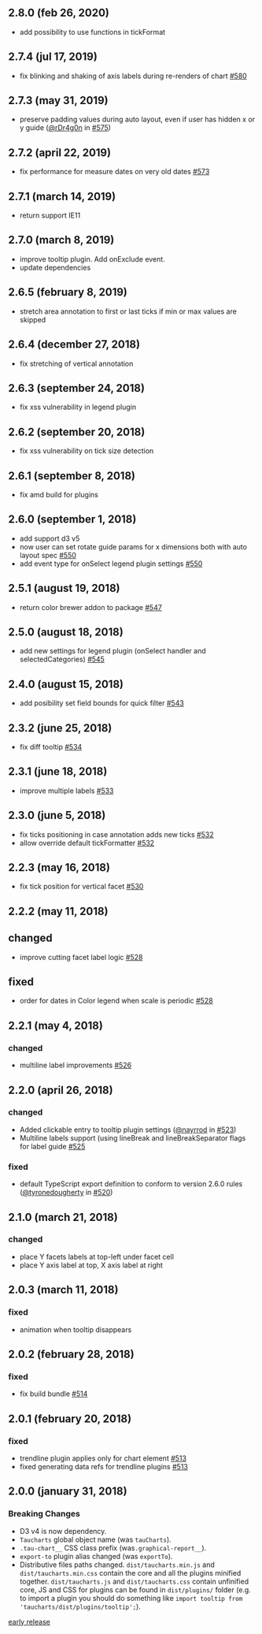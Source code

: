 ## 2.8.0 (feb 26, 2020)

- add possibility to use functions in tickFormat

## 2.7.4 (jul 17, 2019)

- fix blinking and shaking of axis labels during re-renders of chart [#580](https://github.com/TargetProcess/tauCharts/pull/580)

## 2.7.3 (may 31, 2019)

- preserve padding values during auto layout, even if user has hidden x or y guide ([@rDr4g0n](https://github.com/rDr4g0n) in [#575](https://github.com/TargetProcess/tauCharts/pull/575))

## 2.7.2 (april 22, 2019)

- fix performance for measure dates on very old dates [#573](https://github.com/TargetProcess/tauCharts/pull/573)

## 2.7.1 (march 14, 2019)

- return support IE11

## 2.7.0 (march 8, 2019)

- improve tooltip plugin. Add onExclude event.
- update dependencies

## 2.6.5 (february 8, 2019)

- stretch area annotation to first or last ticks if min or max values are skipped

## 2.6.4 (december 27, 2018)

- fix stretching of vertical annotation

## 2.6.3 (september 24, 2018)

- fix xss vulnerability in legend plugin

## 2.6.2 (september 20, 2018)

- fix xss vulnerability on tick size detection

## 2.6.1 (september 8, 2018)

- fix amd build for plugins

## 2.6.0 (september 1, 2018)

- add support d3 v5
- now user can set rotate guide params for x dimensions both with auto layout spec [#550](https://github.com/TargetProcess/tauCharts/pull/550)
- add event type for onSelect legend plugin settings [#550](https://github.com/TargetProcess/tauCharts/pull/550)

## 2.5.1 (august 19, 2018)

- return color brewer addon to package [#547](https://github.com/TargetProcess/tauCharts/pull/547)

## 2.5.0 (august 18, 2018)

- add new settings for legend plugin (onSelect handler and selectedCategories) [#545](https://github.com/TargetProcess/tauCharts/pull/545)

## 2.4.0 (august 15, 2018)

- add posibility set field bounds for quick filter [#543](https://github.com/TargetProcess/tauCharts/pull/543)

## 2.3.2 (june 25, 2018)

- fix diff tooltip [#534](https://github.com/TargetProcess/tauCharts/pull/534)

## 2.3.1 (june 18, 2018)

- improve multiple labels [#533](https://github.com/TargetProcess/tauCharts/pull/533)

## 2.3.0 (june 5, 2018)

- fix ticks positioning in case annotation adds new ticks [#532](https://github.com/TargetProcess/tauCharts/pull/532)
- allow override default tickFormatter [#532](https://github.com/TargetProcess/tauCharts/pull/532)

## 2.2.3 (may 16, 2018)

- fix tick position for vertical facet [#530](https://github.com/TargetProcess/tauCharts/pull/530)

## 2.2.2 (may 11, 2018)

## changed

- improve cutting facet label logic [#528](https://github.com/TargetProcess/tauCharts/pull/528)

## fixed

- order for dates in Color legend when scale is periodic [#528](https://github.com/TargetProcess/tauCharts/pull/528)

## 2.2.1 (may 4, 2018)

### changed

- multiline label improvements [#526](https://github.com/TargetProcess/tauCharts/pull/526)

## 2.2.0 (april 26, 2018)

### changed

- Added clickable entry to tooltip plugin settings ([@nayrrod](https://github.com/nayrrod) in [#523](https://github.com/TargetProcess/tauCharts/pull/523))
- Multiline labels support (using lineBreak and lineBreakSeparator flags for label guide [#525](https://github.com/TargetProcess/tauCharts/pull/525)

### fixed

- default TypeScript export definition to conform to version 2.6.0 rules
  ([@tyronedougherty](https://github.com/tyronedougherty) in [#520](https://github.com/TargetProcess/tauCharts/pull/520))

## 2.1.0 (march 21, 2018)

### changed

- place Y facets labels at top-left under facet cell
- place Y axis label at top, X axis label at right

## 2.0.3 (march 11, 2018)

### fixed

- animation when tooltip disappears

## 2.0.2 (february 28, 2018)

### fixed

- fix build bundle [#514](https://github.com/TargetProcess/tauCharts/pull/514)

## 2.0.1 (february 20, 2018)

### fixed

- trendline plugin applies only for chart element [#513](https://github.com/TargetProcess/tauCharts/pull/513)
- fixed generating data refs for trendline plugins [#513](https://github.com/TargetProcess/tauCharts/pull/513)

## 2.0.0 (january 31, 2018)

### Breaking Changes

- D3 v4 is now dependency.
- `Taucharts` global object name (was `tauCharts`).
- `.tau-chart__` CSS class prefix (was`.graphical-report__`).
- `export-to` plugin alias changed (was `exportTo`).
- Distributive files paths changed. `dist/taucharts.min.js` and `dist/taucharts.min.css` contain the core and all the plugins minified together. `dist/taucharts.js` and `dist/taucharts.css` contain unfinified core, JS and CSS for plugins can be found in `dist/plugins/` folder (e.g. to import a plugin you should do something like `import tooltip from 'taucharts/dist/plugins/tooltip';`).

[early release](https://github.com/TargetProcess/tauCharts/releases)
